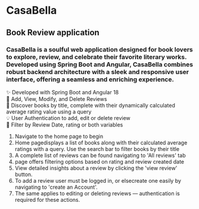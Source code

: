 # CasaBella
## Book Review application
### CasaBella is a soulful web application designed for book lovers to explore, review, and celebrate their favorite literary works. Developed using Spring Boot and Angular, CasaBella combines robust backend architecture with a sleek and responsive user interface, offering a seamless and enriching experience.<br>

✨ Developed with Spring Boot and Angular 18<br>
🍃 Add, View, Modify, and Delete Reviews<br>
🍃 Discover books by title, complete with their dynamically calculated average rating value using a query<br>
💡 User Authentication to add, edit or delete review<br>
🍃 Filter by Review Date, rating or both variables<br>

1. Navigate to the home page to begin
2. Home pagedisplays a list of books along with their calculated average ratings with a query. Use the search bar to filter books by their title
3. A complete list of reviews can be found navigating to 'All reviews' tab
4. page offers filtering options based on rating and review created date
5. View detailed insights about a review by clicking the 'view review' button.
6. To add a review user must be logged in, or elsecreate one easily by navigating to 'create an Account'.
7. The same applies to editing or deleting reviews — authentication is required for these actions.

